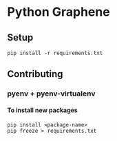 # Python Graphene

## Setup

```
pip install -r requirements.txt
```

## Contributing

### pyenv + pyenv-virtualenv

#### To install new packages

```
pip install <package-name>
pip freeze > requirements.txt
```
